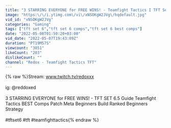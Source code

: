 ```yaml
---
title: "3 STARRING EVERYONE for FREE WINS! - Teamfight Tactics I TFT Set 6.5 Comps Ranked Strategy Guide"
image: "https:\/\/i.ytimg.com\/vi\/xNSOKgW2JVg\/hqdefault.jpg"
vid_id: "xNSOKgW2JVg"
categories: "Gaming"
tags: ["tft set 6","tft set 6 comps","tft set 6 best comps"]
date: "2022-05-08T01:50:20+03:00"
vid_date: "2022-05-07T19:43:09Z"
duration: "PT19M57S"
viewcount: "3851"
likeCount: "203"
dislikeCount: ""
channel: "Redox - Teamfight Tactics TFT"
---
```

{% raw %}Stream: www.twitch.tv/redoxxx<br /><br />ig: @reddoxed<br /><br />3 STARRING EVERYONE for FREE WINS! - TFT SET 6.5 Guide Teamfight Tactics BEST Comps Patch Meta Beginners Build Ranked Beginners Strategy<br /><br />#tftset6 #tft #teamfighttactics{% endraw %}
